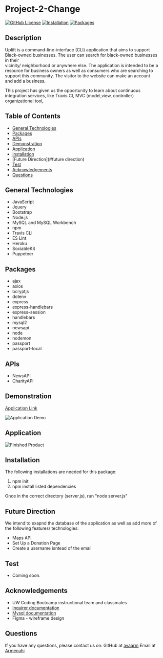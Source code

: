 # Project-2-Change


[![GitHub License](https://img.shields.io/badge/License-orange.svg)](Develop/License/MIT.md)
[![Installation](https://img.shields.io/badge/Installation-blue.svg)](#installation)
[![Packages](https://img.shields.io/badge/Packages-pruple.svg)](#packages)


## Description 

Uplift is a command-line-interface (CLI) application that aims to support Black-owned businesses. The user can search for black-owned businesses in their   
vicinity/ neighborhood or anywhere else. The application is intended to be a resource for business owners as well as consumers who are searching to support
this community. The visitor to the website can make an account and add a business. 

This project has given us the opportunity to learn about continuous integration services, like Travis CI, MVC (model,view, controller) organizational tool, 


## Table of Contents

* [General Technologies](#technologies)
* [Packages](#packages)
* [APIs](#apis)
* [Demonstration](#demonstration)
* [Application](#Application)
* [Installation](#installation)
* [Future Direction](#future direction)
* [Test](#test)
* [Acknowledgements](#acknowledgements)
* [Questions](#questions)

## General Technologies
* JavaScript
* Jquery
* Bootstrap
* Node.js
* MySQL and MySQL Workbench
* npm
* Travis CLI 
* ES Lint 
* Heroku
* SociableKit 
* Puppeteer


## Packages
* ajax 
* axios 
* bcryptjs  
* dotenv
* express 
* express-handlebars 
* express-session
* handlebars
* mysql2
* newsapi
* node
* nodemon
* passport
* passport-local

## APIs
* NewsAPI
* CharityAPI


## Demonstration 

[Application Link](https://drive.google.com/file/d/1kshvcSYOK74Xfsc24ylWOdHXan1ZdfMy/view)

![Application Demo](Assets/Images/EmployeeTracker.gif)

## Application 

![Finished Product](Assets/Images/tracker.png)

## Installation

The following installations are needed for this package:
1. npm init  
2. npm install listed dependencies
    
Once in the correct directory (server.js), run "node server.js"

## Future Direction 

We intend to exapnd the database of the application as well as add more of the following features/ technologies:
 *  Maps API 
 *  Set Up a Donation Page 
 *  Create a username isntead of the email 


## Test

* Coming soon.


## Acknowledgements

* UW Coding Bootcamp instructional team and classmates
* [Inquirer documentation](https://www.npmjs.com/package/inquirer)
* [Mysql documentation](https://www.npmjs.com/package/mysql)
* Figma - wireframe design 


## Questions 

If you have any questions, please contact us on:
GitHub at [avaarm](https://github.com/avaarm)
Email at [Armenuhi](mailto:avaarm95@mail.com)





